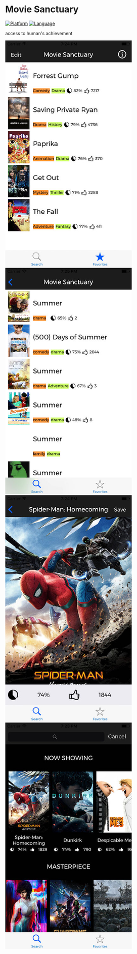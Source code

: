 # Movie Sanctuary

[![Platform](http://img.shields.io/badge/platform-ios-blue.svg?style=flat)](https://developer.apple.com/iphone/index.action)
[![Language](http://img.shields.io/badge/language-swift-brightgreen.svg?style=flat)](https://developer.apple.com/swift)

access to human's achievement

<div>
	<img src="https://github.com/creaaa/MovieSanctuary/blob/master/Screenshots/ms1min.jpg">
	<img src="https://github.com/creaaa/MovieSanctuary/blob/master/Screenshots/ms2min.jpg">
	<img src="https://github.com/creaaa/MovieSanctuary/blob/master/Screenshots/ms3min.jpg">
	<img src="https://github.com/creaaa/MovieSanctuary/blob/master/Screenshots/ms4min.jpg">
</div>